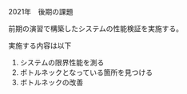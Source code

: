 2021年　後期の課題

前期の演習で構築したシステムの性能検証を実施する。

実施する内容は以下
1. システムの限界性能を測る
2. ボトルネックとなっている箇所を見つける
3. ボトルネックの改善
